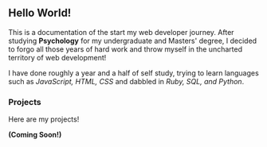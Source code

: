 ## Hello World!

This is a documentation of the start my web developer journey. After studying **Psychology** for my undergraduate and Masters' degree, I decided to forgo all those years of hard work and throw myself in the uncharted territory of web development!

I have done roughly a year and a half of self study, trying to learn languages such as _JavaScript, HTML, CSS_ and dabbled in _Ruby, SQL, and Python_.

### Projects

Here are my projects!

**(Coming Soon!)**
